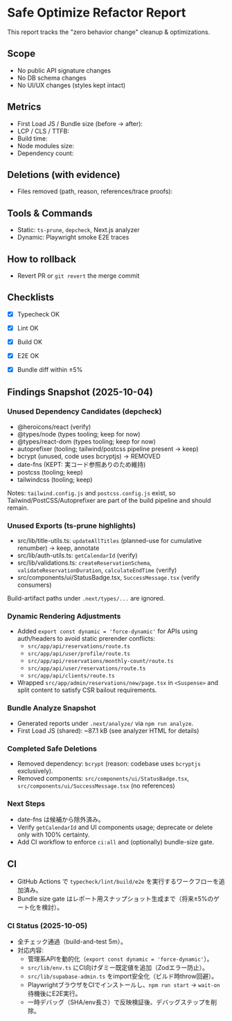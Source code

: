 # Safe Optimize Refactor Report

This report tracks the "zero behavior change" cleanup & optimizations.

## Scope
- No public API signature changes
- No DB schema changes
- No UI/UX changes (styles kept intact)

## Metrics
- First Load JS / Bundle size (before -> after):
- LCP / CLS / TTFB:
- Build time:
- Node modules size:
- Dependency count:

## Deletions (with evidence)
- Files removed (path, reason, references/trace proofs):

## Tools & Commands
- Static: `ts-prune`, `depcheck`, Next.js analyzer
- Dynamic: Playwright smoke E2E traces

## How to rollback
- Revert PR or `git revert` the merge commit

## Checklists
- [x] Typecheck OK
- [x] Lint OK
- [x] Build OK
- [x] E2E OK
- [x] Bundle diff within ±5%


## Findings Snapshot (2025-10-04)

### Unused Dependency Candidates (depcheck)
- @heroicons/react (verify)
- @types/node (types tooling; keep for now)
- @types/react-dom (types tooling; keep for now)
- autoprefixer (tooling; tailwind/postcss pipeline present -> keep)
- bcrypt (unused, code uses bcryptjs) -> REMOVED
- date-fns (KEPT: 実コード参照ありのため維持)
- postcss (tooling; keep)
- tailwindcss (tooling; keep)

Notes: `tailwind.config.js` and `postcss.config.js` exist, so Tailwind/PostCSS/Autoprefixer are part of the build pipeline and should remain.

### Unused Exports (ts-prune highlights)
- src/lib/title-utils.ts: `updateAllTitles` (planned-use for cumulative renumber) -> keep, annotate
- src/lib/auth-utils.ts: `getCalendarId` (verify)
- src/lib/validations.ts: `createReservationSchema`, `validateReservationDuration`, `calculateEndTime` (verify)
- src/components/ui/StatusBadge.tsx, `SuccessMessage.tsx` (verify consumers)

Build-artifact paths under `.next/types/...` are ignored.

### Dynamic Rendering Adjustments
- Added `export const dynamic = 'force-dynamic'` for APIs using auth/headers to avoid static prerender conflicts:
  - `src/app/api/reservations/route.ts`
  - `src/app/api/user/profile/route.ts`
  - `src/app/api/reservations/monthly-count/route.ts`
  - `src/app/api/user/reservations/route.ts`
  - `src/app/api/clients/route.ts`
- Wrapped `src/app/admin/reservations/new/page.tsx` in `<Suspense>` and split content to satisfy CSR bailout requirements.

### Bundle Analyze Snapshot
- Generated reports under `.next/analyze/` via `npm run analyze`.
- First Load JS (shared): ~87.1 kB (see analyzer HTML for details)

### Completed Safe Deletions
- Removed dependency: `bcrypt` (reason: codebase uses `bcryptjs` exclusively).
- Removed components: `src/components/ui/StatusBadge.tsx`, `src/components/ui/SuccessMessage.tsx` (no references)

### Next Steps
- date-fns は候補から除外済み。
- Verify `getCalendarId` and UI components usage; deprecate or delete only with 100% certainty.
- Add CI workflow to enforce `ci:all` and (optionally) bundle-size gate.

## CI
- GitHub Actions で `typecheck/lint/build/e2e` を実行するワークフローを追加済み。
- Bundle size gate はレポート用スナップショット生成まで（将来±5%のゲート化を検討）。

### CI Status (2025-10-05)
- 全チェック通過（build-and-test 5m）。
- 対応内容:
  - 管理系APIを動的化（`export const dynamic = 'force-dynamic'`）。
  - `src/lib/env.ts` にCI向けダミー既定値を追加（Zodエラー防止）。
  - `src/lib/supabase-admin.ts` をimport安全化（ビルド時throw回避）。
  - PlaywrightブラウザをCIでインストールし、`npm run start` → `wait-on` 待機後にE2E実行。
  - 一時デバッグ（SHA/env長さ）で反映検証後、デバッグステップを削除。

